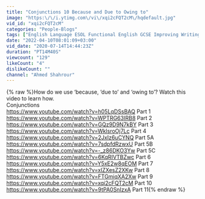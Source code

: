 ```yaml
---
title: "Conjunctions 10 Because and Due to Owing to"
image: "https:\/\/i.ytimg.com\/vi\/xqi2cFQT2cM\/hqdefault.jpg"
vid_id: "xqi2cFQT2cM"
categories: "People-Blogs"
tags: ["English Language ESOL Functional English GCSE Improving Writing Conjunctions"]
date: "2022-04-10T08:01:09+03:00"
vid_date: "2020-07-14T14:44:23Z"
duration: "PT14M40S"
viewcount: "129"
likeCount: "4"
dislikeCount: ""
channel: "Ahmed Shahrour"
---
```

{% raw %}How do we use ‘because, ‘due to’ and ‘owing to’? Watch this video to learn how.<br />Conjunctions<br /><a rel="nofollow" target="blank" href="https://www.youtube.com/watch?v=h05LqDSsBAQ">https://www.youtube.com/watch?v=h05LqDSsBAQ</a>       Part 1<br /><a rel="nofollow" target="blank" href="https://www.youtube.com/watch?v=WPTRG63IRB8">https://www.youtube.com/watch?v=WPTRG63IRB8</a>     Part 2<br /><a rel="nofollow" target="blank" href="https://www.youtube.com/watch?v=GQz9D9N7kBY">https://www.youtube.com/watch?v=GQz9D9N7kBY</a>     Part 3<br /><a rel="nofollow" target="blank" href="https://www.youtube.com/watch?v=WklsroOj7Lc">https://www.youtube.com/watch?v=WklsroOj7Lc</a>          Part 4<br /><a rel="nofollow" target="blank" href="https://www.youtube.com/watch?v=2JxIz6uCYNQ">https://www.youtube.com/watch?v=2JxIz6uCYNQ</a>       Part 5A<br /><a rel="nofollow" target="blank" href="https://www.youtube.com/watch?v=7sdpfdRzwxU">https://www.youtube.com/watch?v=7sdpfdRzwxU</a>        Part 5B<br /><a rel="nofollow" target="blank" href="https://www.youtube.com/watch?v=-_z86DKO3Yw">https://www.youtube.com/watch?v=-_z86DKO3Yw</a>      Part 5C<br /><a rel="nofollow" target="blank" href="https://www.youtube.com/watch?v=6KqRIVTBZwc">https://www.youtube.com/watch?v=6KqRIVTBZwc</a>      Part 6<br /><a rel="nofollow" target="blank" href="https://www.youtube.com/watch?v=Y5xE2w8qEOM">https://www.youtube.com/watch?v=Y5xE2w8qEOM</a>    Part 7<br /><a rel="nofollow" target="blank" href="https://www.youtube.com/watch?v=xIZXesZ2XKw">https://www.youtube.com/watch?v=xIZXesZ2XKw</a>       Part 8<br /><a rel="nofollow" target="blank" href="https://www.youtube.com/watch?v=FTGmiqXA2Xw">https://www.youtube.com/watch?v=FTGmiqXA2Xw</a>      Part 9<br /><a rel="nofollow" target="blank" href="https://www.youtube.com/watch?v=xqi2cFQT2cM">https://www.youtube.com/watch?v=xqi2cFQT2cM</a>       Part 10<br /><a rel="nofollow" target="blank" href="https://www.youtube.com/watch?v=9tPA0SnIzxA">https://www.youtube.com/watch?v=9tPA0SnIzxA</a>        Part 11{% endraw %}
